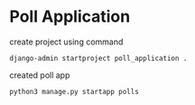 # Poll Application

create project using command  
```
django-admin startproject poll_application .
```

created poll app
```
python3 manage.py startapp polls
```
